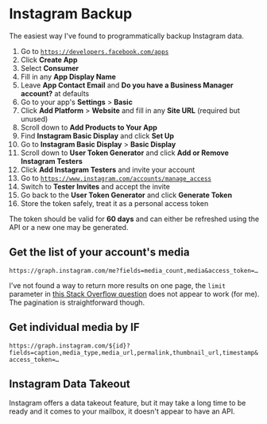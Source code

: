 # Instagram Backup

The easiest way I've found to programmatically backup Instagram data.

1. Go to [`https://developers.facebook.com/apps`](https://developers.facebook.com/apps)
2. Click **Create App**
3. Select **Consumer**
4. Fill in any **App Display Name**
5. Leave **App Contact Email** and **Do you have a Business Manager account?** at defaults
6. Go to your app's **Settings** > **Basic**
7. Click **Add Platform** > **Website** and fill in any **Site URL** (required but unused)
8. Scroll down to **Add Products to Your App**
9. Find **Instagram Basic Display** and click **Set Up**
10. Go to **Instagram Basic Display** > **Basic Display**
11. Scroll down to **User Token Generator** and click **Add or Remove Instagram Testers**
12. Click **Add Instagram Testers** and invite your account
13. Go to [`https://www.instagram.com/accounts/manage_access`](https://www.instagram.com/accounts/manage_access)
14. Switch to **Tester Invites** and accept the invite
15. Go back to the **User Token Generator** and click **Generate Token**
16. Store the token safely, treat it as a personal access token

The token should be valid for **60 days** and can either be refreshed using the
API or a new one may be generated.

## Get the list of your account's media

`https://graph.instagram.com/me?fields=media_count,media&access_token=…`

I've not found a way to return more results on one page, the `limit` parameter
in [this Stack Overflow question](https://stackoverflow.com/a/59830350/2715716)
does not appear to work (for me). The pagination is straightforward though.

## Get individual media by IF

`https://graph.instagram.com/${id}?fields=caption,media_type,media_url,permalink,thumbnail_url,timestamp&access_token=…`

## Instagram Data Takeout

Instagram offers a data takeout feature, but it may take a long time to be ready
and it comes to your mailbox, it doesn't appear to have an API.
